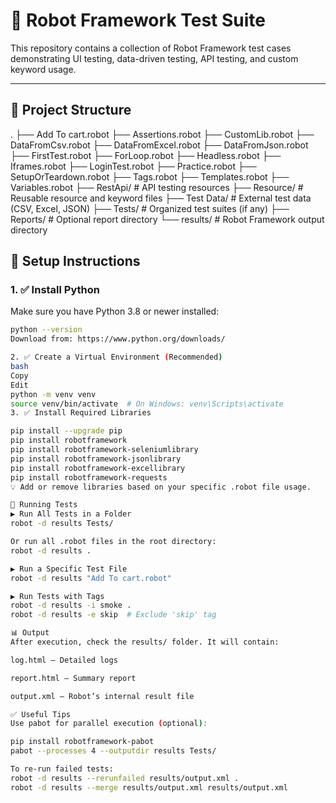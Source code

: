 
# 🧪 Robot Framework Test Suite

This repository contains a collection of Robot Framework test cases demonstrating UI testing, data-driven testing, API testing, and custom keyword usage.

---

## 📁 Project Structure

.
├── Add To cart.robot
├── Assertions.robot
├── CustomLib.robot
├── DataFromCsv.robot
├── DataFromExcel.robot
├── DataFromJson.robot
├── FirstTest.robot
├── ForLoop.robot
├── Headless.robot
├── Iframes.robot
├── LoginTest.robot
├── Practice.robot
├── SetupOrTeardown.robot
├── Tags.robot
├── Templates.robot
├── Variables.robot
├── RestApi/ # API testing resources
├── Resource/ # Reusable resource and keyword files
├── Test Data/ # External test data (CSV, Excel, JSON)
├── Tests/ # Organized test suites (if any)
├── Reports/ # Optional report directory
└── results/ # Robot Framework output directory


## 🚀 Setup Instructions

### 1. ✅ Install Python

Make sure you have Python 3.8 or newer installed:

```bash
python --version
Download from: https://www.python.org/downloads/

2. ✅ Create a Virtual Environment (Recommended)
bash
Copy
Edit
python -m venv venv
source venv/bin/activate  # On Windows: venv\Scripts\activate
3. ✅ Install Required Libraries

pip install --upgrade pip
pip install robotframework
pip install robotframework-seleniumlibrary
pip install robotframework-jsonlibrary
pip install robotframework-excellibrary
pip install robotframework-requests
💡 Add or remove libraries based on your specific .robot file usage.

🧪 Running Tests
▶️ Run All Tests in a Folder
robot -d results Tests/

Or run all .robot files in the root directory:
robot -d results .

▶️ Run a Specific Test File
robot -d results "Add To cart.robot"

▶️ Run Tests with Tags
robot -d results -i smoke .
robot -d results -e skip  # Exclude 'skip' tag

📊 Output
After execution, check the results/ folder. It will contain:

log.html – Detailed logs

report.html – Summary report

output.xml – Robot’s internal result file

✅ Useful Tips
Use pabot for parallel execution (optional):

pip install robotframework-pabot
pabot --processes 4 --outputdir results Tests/

To re-run failed tests:
robot -d results --rerunfailed results/output.xml .
robot -d results --merge results/output.xml results/output.xml
